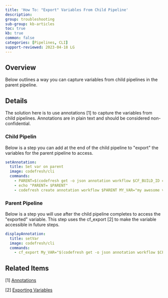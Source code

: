 ```yaml
---
title: 'How To: "Export" Variables From Child Pipeline'
description: 
group: troubleshooting
sub-group: kb-articles
toc: true
kb: true
common: false
categories: [Pipelines, CLI]
support-reviewed: 2023-04-18 LG
---
```


## Overview

Below outlines a way you can capture variables from child pipelines in the parent pipeline.

## Details

The solution here is to use annotations [1] to capture the variables from child pipelines. Annotations are in plain text and should be considered non-confidential.

### Child Pipelin

Below is a step you can add at the end of the child pipeline to "export" the variables for the parent pipeline to access.

```yaml
setAnnotation:
  title: Set var on parent
  image: codefresh/cli
  commands:
    - PARENT=$(codefresh get -o json annotation workflow $CF_BUILD_ID cf_predecessor | jq .value)
    - echo "PARENT= $PARENT"
    - codefresh create annotation workflow $PARENT MY_VAR="my awesome value"
```

### Parent Pipeline

Below is a step you will use after the child pipeline completes to access the "exported" variable. This step uses the cf_export [2] to make the variable accessible in future steps.

```yaml
displayAnnotation:
  title: setVar
  image: codefresh/cli
  commands:
    - cf_export My_VAR="$(codefresh get -o json annotation workflow $CF_BUILD_ID MY_VAR | jq .value)"
```

## Related Items

[1] [Annotations]({{site.baseurl}}/docs/pipelines/annotations/)

[2] [Exporting Variables]({{site.baseurl}}/docs/pipelines/variables/#exporting-environment-variables-from-a-freestyle-step)

